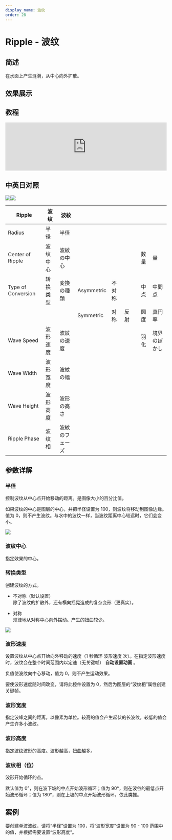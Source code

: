 ```yaml
---
display_name: 波纹
order: 28
---
```


# Ripple - 波纹

## 简述

在水面上产生涟漪，从中心向外扩散。

## 效果展示

## 教程

<iframe src="https://player.bilibili.com/player.html?bvid=BV1e34y1X7Vj&page=75&high_quality=1" width="100%" allowfullscreen="allowfullscreen" frameborder="0"></iframe>

## 中英日对照

![](https://mir.yuelili.com/user/AE/effects/AE-Effects-Distort-Ripple.png)![](https://mir.yuelili.com/user/AE/effects/AE-Effects-Distort-Ripple_cn.png)

| Ripple             | 波纹     | 波紋           |            |        |      |     |      |              |
| ------------------ | -------- | -------------- | ---------- | ------ | ---- | --- | ---- | ------------ |
| Radius             | 半径     | 半径           |            |        |      |     |      |              |
| Center of Ripple   | 波纹中心 | 波紋の中心     |            |        |      |     | 数量 | 量           |
| Type of Conversion | 转换类型 | 変換の種類     | Asymmetric | 不对称 |      |     | 中点 | 中間点       |
|                    |          |                | Symmetric  | 对称   | 反射 |     | 圆度 | 真円率       |
| Wave Speed         | 波形速度 | 波紋の速度     |            |        |      |     | 羽化 | 境界のぼかし |
| Wave Width         | 波形宽度 | 波紋の幅       |            |        |      |     |      |              |
| Wave Height        | 波形高度 | 波形の高さ     |            |        |      |     |      |              |
| Ripple Phase       | 波纹相   | 波紋のフェーズ |            |        |      |     |      |              |

## 参数详解

### 半径

控制波纹从中心点开始移动的距离。是图像大小的百分比值。

如果波纹的中心是图层的中心，并把半径设置为 100，则波纹将移动到图像边缘。值为 0，则不产生波纹。与水中的波纹一样，当波纹距离中心较远时，它们会变小。

![](https://cdn.yuelili.com/20211225201920.png)

### 波纹中心

指定效果的中心。

### 转换类型

创建波纹的方式。

- 不对称（默认设置）  
  除了波纹的扩散外，还有横向摇晃造成的复杂变形（更真实）。

- 对称  
  规律地从对称中心向外摆动。产生的扭曲较少。

![](https://cdn.yuelili.com/20211225202103.png)

### 波形速度

设置波纹从中心点开始向外移动的速度（1 秒循环 波形速度 次）。在指定波形速度时，波纹会在整个时间范围内以定速（无关键帧） **自动设置动画** 。

负值使波纹向中心移动，值为 0，则不产生运动效果。

要使波形速度随时间改变，请将此控件设置为 0，然后为图层的“波纹相”属性创建关键帧。

### 波形宽度

指定波峰之间的距离，以像素为单位。较高的值会产生起伏的长波纹，较低的值会产生许多小波纹。

### 波形高度

指定波纹波形的高度。波形越高，扭曲越多。

### 波纹相（位）

波形开始循环的点。

默认值为 0°，则在波下坡的中点开始波形循环；值为 90°，则在波谷的最低点开始波形循环；值为 180°，则在上坡的中点开始波形循环，依此类推。

## 案例

要创建单波波纹，请将“半径”设置为 100，将“波形宽度”设置为 90 - 100 范围中的值，并根据需要设置“波形高度”。
